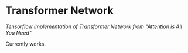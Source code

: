 # Transformer Network

*Tensorflow implementation of Transformer Network from "Attention is All You Need"*

Currently works.
